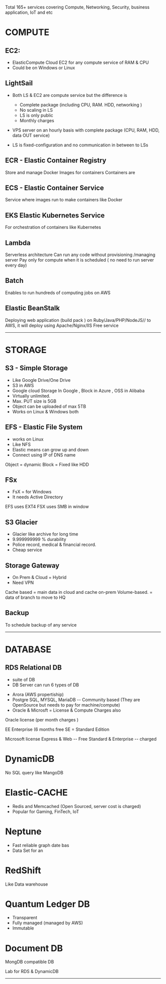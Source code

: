 
Total 165+ services covering Compute, Networking, Security, business application, IoT and etc

# COMPUTE

## EC2:
- ElasticCompute Cloud EC2 for any compute service of RAM & CPU 
- Could be on Windows or Linux

## LightSail
- Both LS & EC2 are compute service but the difference is 
  - Complete package (including CPU, RAM. HDD, networking )
  - No scaling in LS
  - LS is only public
  - Monthly charges

- VPS server on an hourly basis with complete package (CPU, RAM, HDD, data OUT service) 
- LS is fixed-configuration and no communication in between to LSs

## ECR - Elastic Container Registry
Store and manage Docker Images for containers 
Containers are 

## ECS - Elastic Container Service 
Service where images run to make containers like Docker

## EKS Elastic Kubernetes Service 
For orchestration of containers like Kubernetes 

## Lambda
Serverless architecture 
Can run any code without provisioning /managing server 
Pay only for compute when it is scheduled ( no need to run  server every day)

## Batch
Enables to run hundreds of computing jobs on AWS 

## Elastic BeanStalk
Deploying web application (build pack ) on Ruby/Java/PHP/NodeJS// to AWS, it will deploy using Apache/Nginx/IIS
Free service 

------

# STORAGE

## S3 - Simple Storage
- Like Google Drive/One Drive
- S3 in AWS
- Google cloud Storage In Google , Block in Azure , OSS in Alibaba
- Virtually unlimited. 
- Max. PUT size is 5GB
- Object can be uploaded of max 5TB 
- Works on Linux & Windows both

## EFS - Elastic File System 
- works on Linux 
- Like NFS
- Elastic means  can grow up and down
- Connect using IP of DNS name

Object = dynamic
Block = Fixed like HDD

## FSx
- FsX = for Windows 
- It needs Active Directory 

EFS uses EXT4
FSX uses SMB in window 

## S3 Glacier
- Glacier like archive for long time 
- 9.999999999 % durability
- Police record, medical &  financial record. 
- Cheap service 

## Storage Gateway
- On Prem & Cloud = Hybrid
- Need VPN
  
Cache based = main data in cloud and cache on-prem
Volume-based. =  data of branch to move to HQ

## Backup 
To schedule backup of any service 

--------------
# DATABASE

## RDS Relational DB 
- suite of DB
- DB Server can run 6 types of DB

* Arora (AWS propertiship)
* Postgre SQL, MYSQL, MariaDB --  Community based (They are OpenSource but needs to pay for machine/compute) 
* Oracle & Microsft = License & Compute Charges also 

Oracle license (per month charges )
 
EE Enterprise (6 months free 
SE = Standard Edition

Microsoft license 
Express &  Web --  Free
Standard & Enterprise -- charged

# DynamicDB 
No SQL query like MangoDB

# Elastic-CACHE
- Redis and Memcached (Open Sourced, server cost is charged)
- Popular for Gaming, FinTech, IoT

# Neptune
- Fast reliable graph date bas
- Data Set for an

# RedShift
Like Data warehouse 

# Quantum Ledger DB
- Transparent 
- Fully managed (managed by AWS)
- Immutable 

# Document DB
MongDB compatible DB

Lab for RDS & DynamicDB

--------------